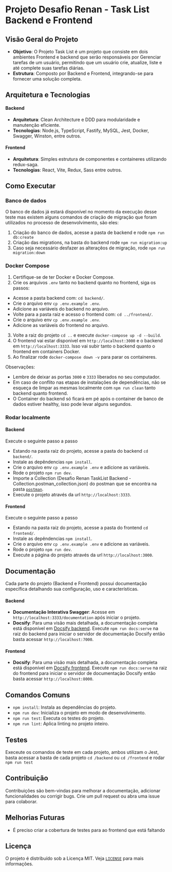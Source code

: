 # Projeto Desafio Renan - Task List Backend e Frontend

## Visão Geral do Projeto

- **Objetivo**: O Projeto Task List é um projeto que consiste em dois ambientes Frontend e backend que serão responsáveis por Gerenciar tarefas de um usuário, permitindo que um usuário crie, atualize, liste e até complete suas tarefas diárias.
- **Estrutura**: Composto por Backend e Frontend, integrando-se para fornecer uma solução completa.

## Arquitetura e Tecnologias

#### Backend

- **Arquitetura**: Clean Architecture e DDD para modularidade e manutenção eficiente.
- **Tecnologias**: Node.js, TypeScript, Fastify, MySQL, Jest, Docker, Swagger, Winston, entre outros.

#### Frontend

- **Arquitetura**: Simples estrutura de componentes e containeres utilizando redux-saga.
- **Tecnologias**: React, Vite, Redux, Sass entre outros.

## Como Executar

### Banco de dados

O banco de dados já estará disponível no momento da execução desse teste mas existem alguns comandos de criação de migração que foram utilizados no processo de desenvolvimento, são eles:

1. Criação do banco de dados, acesse a pasta de backend e rode `npm run db:create`
2. Criação das migrations, na basta do backend rode `npm run migration:up`
3. Caso seja necessário desfazer as alteraçẽos de migração, rode `npm run migration:down`

### Docker Compose

1. Certifique-se de ter Docker e Docker Compose.
2. Crie os arquivos `.env` tanto no backend quanto no frontend, siga os passos:

- Acesse a pasta backend com: `cd backend/`.
- Crie o arquivo env `cp .env.example .env`.
- Adicione as variáveis do backend no arquivo.
- Volte para a pasta raiz e acesso o frontend com: `cd ../frontend/`.
- Crie o arquivo env `cp .env.example .env`.
- Adicione as variáveis do frontend no arquivo.

3. Volte a raiz do projeto `cd ..` e execute `docker-compose up -d --build`.
4. O frontend vai estar disponivel em `http://localhost:3000` e o backend em `http://localhost:3333`. Isso vai subir tanto o backend quanto o frontend em containers Docker.
5. Ao finalizar rode `docker-compose down -v` para parar os containeres.

Observações:

- Lembre de deixar as portas `3000` e `3333` liberados no seu computador.
- Em caso de conflito nas etapas de instalações de dependências, não se esqueça de limpar as mesmas localmente com `npm run clean` tanto backend quanto frontend.
- O Container do backend só ficará em pé após o container de banco de dados estiver healthy, isso pode levar alguns segundos.

### Rodar localmente

#### Backend

Execute o seguinte passo a passo

- Estando na pasta raiz do projeto, acesse a pasta do backend `cd backend/`.
- Instale as depêndencias `npm install`.
- Crie o arquivo env `cp .env.example .env` e adicione as variáveis.
- Rode o projeto `npm run dev`.
- Importe a Collection (Desafio Renan TaskList Backend - Collection.postman_collection.json) do postman que se encontra na pasta [`postman`](./backend/docs/postman/).
- Execute o projeto através da url `http://localhost:3333`.

#### Frontend

Execute o seguinte passo a passo

- Estando na pasta raiz do projeto, acesse a pasta do frontend `cd frontend/`.
- Instale as depêndencias `npm install`.
- Crie o arquivo env `cp .env.example .env` e adicione as variáveis.
- Rode o projeto `npm run dev`.
- Execute a página do projeto através da url `http://localhost:3000`.

## Documentação

Cada parte do projeto (Backend e Frontend) possui documentação específica detalhando sua configuração, uso e características.

#### Backend

- **Documentação Interativa Swagger**: Acesse em `http://localhost:3333/documentation` após iniciar o projeto.
- **Docsify**: Para uma visão mais detalhada, a documentação completa está disponível em [Docsify backend](./backend/docs/README.md).
  Execute `npm run docs:serve` na raiz do backend para iniciar o servidor de documentação Docsify então basta acessar `http://localhost:7000`.

#### Frontend

- **Docsify**: Para uma visão mais detalhada, a documentação completa está disponível em [Docsify frontend](./frontend/docs/README.md).
  Execute `npm run docs:serve` na raiz do frontend para iniciar o servidor de documentação Docsify então basta acessar `http://localhost:8000`.

## Comandos Comuns

- `npm install`: Instala as dependências do projeto.
- `npm run dev`: Inicializa o projeto em modo de desenvolvimento.
- `npm run test`: Executa os testes do projeto.
- `npm run lint`: Aplica linting no projeto inteiro.

## Testes

Execeute os comandos de teste em cada projeto, ambos utilizam o Jest, basta acessar a basta de cada projeto `cd /backend` ou `cd /frontend` e rodar `npm run test`

## Contribuição

Contribuições são bem-vindas para melhorar a documentação, adicionar funcionalidades ou corrigir bugs. Crie um pull request ou abra uma issue para colaborar.

## Melhorias Futuras

- É preciso criar a cobertura de testes para ao frontend que está faltando

## Licença

O projeto é distribuído sob a Licença MIT. Veja [`LICENSE`](https://opensource.org/licenses/MIT) para mais informações.
